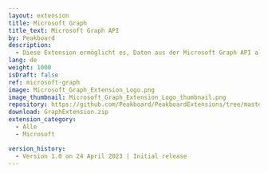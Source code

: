 ```yaml
---
layout: extension
title: Microsoft Graph
title_text: Microsoft Graph API
by: Peakboard
description: 
  - Diese Extension ermöglicht es, Daten aus der Microsoft Graph API als Datenquelle in Peakboard anzubinden und damit Daten aus verschiedenen Microsoft 365 Produkten auszulesen. So kannst du auf deinem Dashboard beispielsweise deinen Kalender oder E-Mails anzeigen und über ein interaktives Dashboard Kalendereinträge angelegen oder E-Mails versenden.
lang: de
weight: 1000
isDraft: false
ref: microsoft-graph
image: Microsoft_Graph_Extension_Logo.png
image_thumbnail: Microsoft_Graph_Extension_Logo_thumbnail.png
repository: https://github.com/Peakboard/PeakboardExtensions/tree/master/GraphExtension
download: GraphExtension.zip
extension_category:
  - Alle
  - Microsoft

version_history:
  - Version 1.0 on 24 April 2023 | Initial release
---
```



